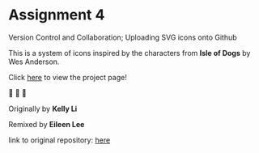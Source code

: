 # Assignment 4

Version Control and Collaboration; Uploading SVG icons onto Github

This is a system of icons inspired by the characters from **Isle of Dogs** by Wes Anderson. 

Click [here](http://i6.cims.nyu.edu/~qfl201/drawing/assignment%202/index.html) to view the project page!

:dog: :boy: :dog:



Originally by **Kelly Li** 

Remixed by **Eileen Lee**

link to original repository: [here](https://github.com/qli108/assignment-4)


